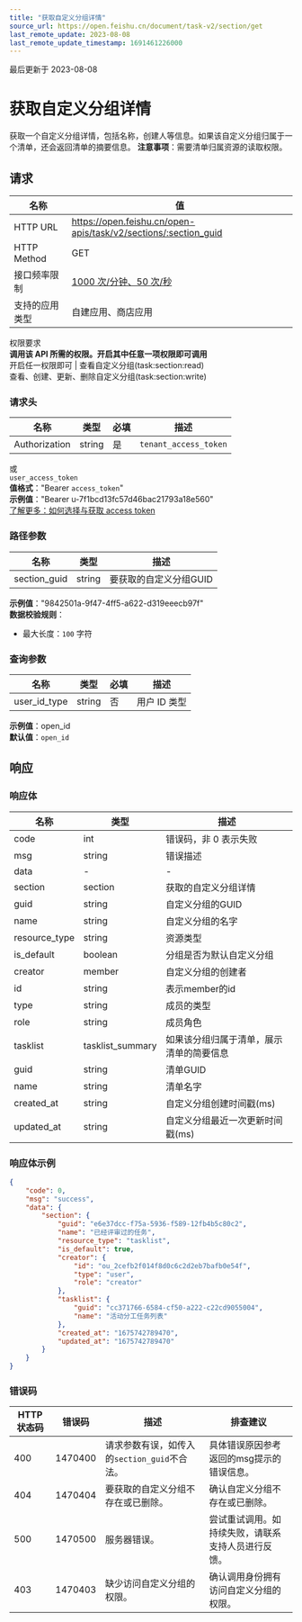 ```yaml
---
title: "获取自定义分组详情"
source_url: https://open.feishu.cn/document/task-v2/section/get
last_remote_update: 2023-08-08
last_remote_update_timestamp: 1691461226000
---
```

最后更新于 2023-08-08

# 获取自定义分组详情

获取一个自定义分组详情，包括名称，创建人等信息。如果该自定义分组归属于一个清单，还会返回清单的摘要信息。
**注意事项**：需要清单归属资源的读取权限。

## 请求
名称 | 值
---|---
HTTP URL | https://open.feishu.cn/open-apis/task/v2/sections/:section_guid
HTTP Method | GET
接口频率限制 | [1000 次/分钟、50 次/秒](https://open.feishu.cn/document/ukTMukTMukTM/uUzN04SN3QjL1cDN)
支持的应用类型 | 自建应用、商店应用
权限要求  
            **调用该 API 所需的权限。开启其中任意一项权限即可调用**  
            开启任一权限即可 | 查看自定义分组(task:section:read)  
            查看、创建、更新、删除自定义分组(task:section:write)

### 请求头

名称 | 类型 | 必填 | 描述
--- | --- | --- | ---
Authorization | string | 是 | `tenant_access_token`  
或  
`user_access_token`  
**值格式**："Bearer `access_token`"  
**示例值**："Bearer u-7f1bcd13fc57d46bac21793a18e560"  
[了解更多：如何选择与获取 access token](https://open.feishu.cn/document/uAjLw4CM/ugTN1YjL4UTN24CO1UjN/trouble-shooting/how-to-choose-which-type-of-token-to-use)

### 路径参数

名称 | 类型 | 描述
--- | --- | ---
section_guid | string | 要获取的自定义分组GUID  
**示例值**："9842501a-9f47-4ff5-a622-d319eeecb97f"  
**数据校验规则**：  
- 最大长度：`100` 字符

### 查询参数

名称 | 类型 | 必填 | 描述
--- | --- | --- | ---
user_id_type | string | 否 | 用户 ID 类型  
**示例值**：open_id  
**默认值**：`open_id`

## 响应

### 响应体

名称 | 类型 | 描述
--- | --- | ---
code | int | 错误码，非 0 表示失败
msg | string | 错误描述
data | \- | \-
section | section | 获取的自定义分组详情
guid | string | 自定义分组的GUID
name | string | 自定义分组的名字
resource_type | string | 资源类型
is_default | boolean | 分组是否为默认自定义分组
creator | member | 自定义分组的创建者
id | string | 表示member的id
type | string | 成员的类型
role | string | 成员角色
tasklist | tasklist_summary | 如果该分组归属于清单，展示清单的简要信息
guid | string | 清单GUID
name | string | 清单名字
created_at | string | 自定义分组创建时间戳(ms)
updated_at | string | 自定义分组最近一次更新时间戳(ms)

### 响应体示例
```json
{
    "code": 0,
    "msg": "success",
    "data": {
        "section": {
            "guid": "e6e37dcc-f75a-5936-f589-12fb4b5c80c2",
            "name": "已经评审过的任务",
            "resource_type": "tasklist",
            "is_default": true,
            "creator": {
                "id": "ou_2cefb2f014f8d0c6c2d2eb7bafb0e54f",
                "type": "user",
                "role": "creator"
            },
            "tasklist": {
                "guid": "cc371766-6584-cf50-a222-c22cd9055004",
                "name": "活动分工任务列表"
            },
            "created_at": "1675742789470",
            "updated_at": "1675742789470"
        }
    }
}
```

### 错误码

HTTP状态码 | 错误码 | 描述 | 排查建议
--- | --- | --- | ---
400 | 1470400 | 请求参数有误，如传入的`section_guid`不合法。 | 具体错误原因参考返回的msg提示的错误信息。
404 | 1470404 | 要获取的自定义分组不存在或已删除。 | 确认自定义分组不存在或已删除。
500 | 1470500 | 服务器错误。 | 尝试重试调用。如持续失败，请联系支持人员进行反馈。
403 | 1470403 | 缺少访问自定义分组的权限。 | 确认调用身份拥有访问自定义分组的权限。
